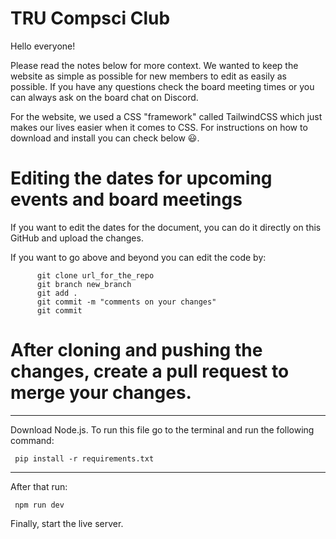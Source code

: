 # TRU Compsci Club
Hello everyone!

Please read the notes below for more context. We wanted to keep the website as simple as possible for new members to edit as easily as possible. If you have any questions check the board meeting times or you can always ask on the board chat on Discord.

For the website, we used a CSS "framework" called TailwindCSS which just makes our lives easier when it comes to CSS. For instructions on how to download and install you can check below 😃.

# Editing the dates for upcoming events and board meetings

If you want to edit the dates for the document, you can do it directly on this GitHub and upload the changes. 

If you want to go above and beyond you can edit the code by:

          git clone url_for_the_repo
          git branch new_branch
          git add .
          git commit -m "comments on your changes"
          git commit

# After cloning and pushing the changes, create a pull request to merge your changes.
------------------------------------------------------------------------------------

Download Node.js.
To run this file go to the terminal and run the following command: 

     pip install -r requirements.txt


------------------------------------------------------------------------------------

After that run: 

     npm run dev

Finally, start the live server.
